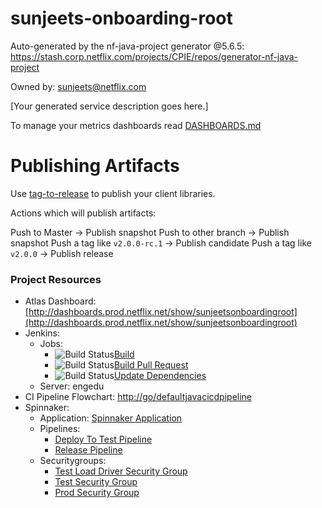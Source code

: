 sunjeets-onboarding-root
===================================



Auto-generated by the nf-java-project generator @5.6.5:
https://stash.corp.netflix.com/projects/CPIE/repos/generator-nf-java-project

Owned by: sunjeets@netflix.com

[Your generated service description goes here.]

To manage your metrics dashboards read [DASHBOARDS.md](dashboards/DASHBOARDS.md)

# Publishing Artifacts
Use [tag-to-release](http://go/tag-to-release) to publish your client libraries.

Actions which will publish artifacts:

Push to Master                -> Publish snapshot
Push to other branch          -> Publish snapshot
Push a tag like `v2.0.0-rc.1` -> Publish candidate
Push a tag like `v2.0.0`      -> Publish release

### Project Resources

- Atlas Dashboard: [http://dashboards.prod.netflix.net/show/sunjeetsonboardingroot](http://dashboards.prod.netflix.net/show/sunjeetsonboardingroot)
- Jenkins:
    - Jobs:
        - ![Build Status](https://engedu.builds.test.netflix.net/buildStatus/icon?job=SUN-sunjeets-onboarding-root-build)[Build](https://engedu.builds.test.netflix.net/job/SUN-sunjeets-onboarding-root-build)
        - ![Build Status](https://engedu.builds.test.netflix.net/buildStatus/icon?job=SUN-sunjeets-onboarding-root-build-pull-request)[Build Pull Request](https://engedu.builds.test.netflix.net/job/SUN-sunjeets-onboarding-root-build-pull-request)
        - ![Build Status](https://engedu.builds.test.netflix.net/buildStatus/icon?job=SUN-sunjeets-onboarding-root-update-dependencies-lock)[Update Dependencies](https://engedu.builds.test.netflix.net/job/SUN-sunjeets-onboarding-root-update-dependencies-lock)
    - Server: engedu
- CI Pipeline Flowchart: [http://go/defaultjavacicdpipeline](http://go/defaultjavacicdpipeline)
- Spinnaker:
    - Application: [Spinnaker Application](http://spinnaker.prod.netflix.net/#/applications/sunjeetsonboardingroot)
    - Pipelines:
        - [Deploy To Test Pipeline](http://spinnaker.prod.netflix.net/#/applications/sunjeetsonboardingroot/executions?pipeline=deploy-to-test)
        - [Release Pipeline](http://spinnaker.prod.netflix.net/#/applications/sunjeetsonboardingroot/executions?pipeline=deploy-to-prod)
    - Securitygroups:
        - [Test Load Driver Security Group](http://spinnaker.prod.netflix.net/#/applications/sunjeetsonboardingroot/securityGroups)
        - [Test Security Group](http://spinnaker.prod.netflix.net/#/applications/sunjeetsonboardingroot/securityGroups)
        - [Prod Security Group](http://spinnaker.prod.netflix.net/#/applications/sunjeetsonboardingroot/securityGroups)
